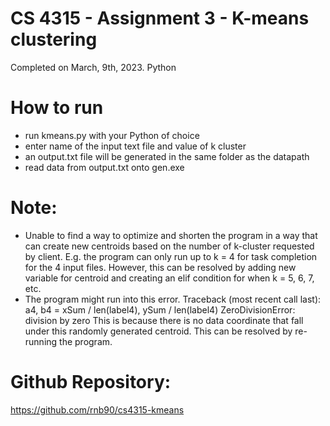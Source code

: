 # CS 4315 - Assignment 3 - K-means clustering 
Completed on March, 9th, 2023. Python

# How to run
- run kmeans.py with your Python of choice
- enter name of the input text file and value of k cluster
- an output.txt file will be generated in the same folder as the datapath
- read data from output.txt onto gen.exe

# Note: 
- Unable to find a way to optimize and shorten the program in a way that can create new centroids based on the number of k-cluster requested by client. 
E.g. the program can only run up to k = 4 for task completion for the 4 input files. However, this can be resolved by adding new variable for centroid and creating an elif condition for when k = 5, 6, 7, etc.
- The program might run into this error. Traceback (most recent call last):  a4, b4 = xSum / len(label4), ySum / len(label4) ZeroDivisionError: division by zero
This is because there is no data coordinate that fall under this randomly generated centroid. This can be resolved by re-running the program.

# Github Repository:
https://github.com/rnb90/cs4315-kmeans

